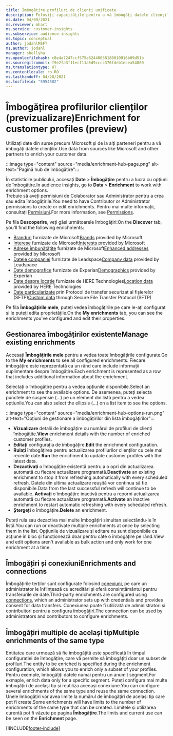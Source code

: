 ```yaml
---
title: Îmbogățire profiluri de clienți unificate
description: Folosiți capacitățile pentru a vă îmbogăți datele clienților.
ms.date: 04/09/2021
ms.reviewer: mhart
ms.service: customer-insights
ms.subservice: audience-insights
ms.topic: conceptual
author: jodahlMSFT
ms.author: jodahl
manager: shellyha
ms.openlocfilehash: c8e4a7247ccf575a62440038180010916b09d51b
ms.sourcegitcommit: f9e2fa3f11ecf11a5d9cccc376fdeb1ecea54880
ms.translationtype: HT
ms.contentlocale: ro-RO
ms.lasthandoff: 04/28/2021
ms.locfileid: "5954502"
---
```

# <a name="enrichment-for-customer-profiles-preview"></a><span data-ttu-id="9f152-103">Îmbogățirea profilurilor clienților (previzualizare)</span><span class="sxs-lookup"><span data-stu-id="9f152-103">Enrichment for customer profiles (preview)</span></span>

<span data-ttu-id="9f152-104">Utilizați date din surse precum Microsoft și de la alți parteneri pentru a vă îmbogăți datele clienților.</span><span class="sxs-lookup"><span data-stu-id="9f152-104">Use data from sources like Microsoft and other partners to enrich your customer data.</span></span>

:::image type="content" source="media/enrichment-hub-page.png" alt-text="Pagină hub de îmbogățire":::

<span data-ttu-id="9f152-106">În statisticile publicului, accesați **Date** > **Îmbogățire** pentru a lucra cu opțiuni de îmbogățire.</span><span class="sxs-lookup"><span data-stu-id="9f152-106">In audience insights, go to **Data** > **Enrichment** to work with enrichment options.</span></span>    
<span data-ttu-id="9f152-107">Trebuie să aveți permisiuni de Colaborator sau Administrator pentru a crea sau edita îmbogățirile.</span><span class="sxs-lookup"><span data-stu-id="9f152-107">You need to have Contributor or Administrator permissions to create or edit enrichments.</span></span> <span data-ttu-id="9f152-108">Pentru mai multe informații, consultați [Permisiuni](permissions.md).</span><span class="sxs-lookup"><span data-stu-id="9f152-108">For more information, see [Permissions](permissions.md).</span></span>

<span data-ttu-id="9f152-109">Pe fila **Descoperire**, veți găsi următoarele îmbogățiri:</span><span class="sxs-lookup"><span data-stu-id="9f152-109">On the **Discover** tab, you'll find the following enrichments:</span></span>

- <span data-ttu-id="9f152-110">[Branduri](enrichment-microsoft.md) furnizate de Microsoft</span><span class="sxs-lookup"><span data-stu-id="9f152-110">[Brands](enrichment-microsoft.md) provided by Microsoft</span></span>
- <span data-ttu-id="9f152-111">[Interese](enrichment-microsoft.md) furnizate de Microsoft</span><span class="sxs-lookup"><span data-stu-id="9f152-111">[Interests](enrichment-microsoft.md) provided by Microsoft</span></span>
- <span data-ttu-id="9f152-112">[Adrese îmbunătățite](enrichment-enhanced-addresses.md) furnizate de Microsoft</span><span class="sxs-lookup"><span data-stu-id="9f152-112">[Enhanced addresses](enrichment-enhanced-addresses.md) provided by Microsoft</span></span>
- <span data-ttu-id="9f152-113">[Datele companiei](enrichment-leadspace.md) furnizate de Leadspace</span><span class="sxs-lookup"><span data-stu-id="9f152-113">[Company data](enrichment-leadspace.md) provided by Leadspace</span></span>
- <span data-ttu-id="9f152-114">[Date demografice](enrichment-experian.md) furnizate de Experian</span><span class="sxs-lookup"><span data-stu-id="9f152-114">[Demographics](enrichment-experian.md) provided by Experian</span></span>
- <span data-ttu-id="9f152-115">[Date despre locație](enrichment-here.md) furnizate de HERE Technologies</span><span class="sxs-lookup"><span data-stu-id="9f152-115">[Location data](enrichment-here.md) provided by HERE Technologies</span></span>
- <span data-ttu-id="9f152-116">[Date particularizate](enrichment-SFTP-custom-import.md) prin Protocol de transfer securizat al fișierelor (SFTP)</span><span class="sxs-lookup"><span data-stu-id="9f152-116">[Custom data](enrichment-SFTP-custom-import.md) through Secure File Transfer Protocol (SFTP)</span></span>

<span data-ttu-id="9f152-117">Pe fila **Îmbogățirile mele**, puteți vedea îmbogățirile pe care le-ați configurat și le puteți edita proprietățile.</span><span class="sxs-lookup"><span data-stu-id="9f152-117">On the **My enrichments** tab, you can see the enrichments you've configured and edit their properties.</span></span>

## <a name="manage-existing-enrichments"></a><span data-ttu-id="9f152-118">Gestionarea îmbogățirilor existente</span><span class="sxs-lookup"><span data-stu-id="9f152-118">Manage existing enrichments</span></span>

<span data-ttu-id="9f152-119">Accesați **Îmbogățirile mele** pentru a vedea toate îmbogățirile configurate.</span><span class="sxs-lookup"><span data-stu-id="9f152-119">Go to the **My enrichments** to see all configured enrichments.</span></span> <span data-ttu-id="9f152-120">Fiecare îmbogățire este reprezentată ca un rând care include informații suplimentare despre îmbogățire.</span><span class="sxs-lookup"><span data-stu-id="9f152-120">Each enrichment is represented as a row that includes additional information about the enrichment.</span></span>

<span data-ttu-id="9f152-121">Selectați o îmbogățire pentru a vedea opțiunile disponibile.</span><span class="sxs-lookup"><span data-stu-id="9f152-121">Select an enrichment to see the available options.</span></span> <span data-ttu-id="9f152-122">De asemenea, puteți selecta punctele de suspensie (...) pe un element din listă pentru a vedea opțiunile.</span><span class="sxs-lookup"><span data-stu-id="9f152-122">You can also select the ellipsis (...) on a list item to see the options.</span></span>

:::image type="content" source="media/enrichment-hub-options-run.png" alt-text="Opțiuni de gestionare a îmbogățirilor din lista îmbogățirilor":::

- <span data-ttu-id="9f152-124">**Vizualizare** detalii de îmbogățire cu numărul de profiluri de clienți îmbogățite.</span><span class="sxs-lookup"><span data-stu-id="9f152-124">**View** enrichment details with the number of enriched customer profiles.</span></span>
- <span data-ttu-id="9f152-125">**Editați** configurația de îmbogățire.</span><span class="sxs-lookup"><span data-stu-id="9f152-125">**Edit** the enrichment configuration.</span></span>
- <span data-ttu-id="9f152-126">**Rulați** îmbogățirea pentru actualizarea profilurilor clienților cu cele mai recente date.</span><span class="sxs-lookup"><span data-stu-id="9f152-126">**Run** the enrichment to update customer profiles with the latest data.</span></span>
- <span data-ttu-id="9f152-127">**Dezactivați** o îmbogățire existentă pentru a o opri din actualizarea automată cu fiecare actualizare programată.</span><span class="sxs-lookup"><span data-stu-id="9f152-127">**Deactivate** an existing enrichment to stop it from refreshing automatically with every scheduled refresh.</span></span> <span data-ttu-id="9f152-128">Datele din ultima actualizare reușită vor continua să fie disponibile.</span><span class="sxs-lookup"><span data-stu-id="9f152-128">Data from the last successful refresh will continue to be available.</span></span> <span data-ttu-id="9f152-129">**Activați** o îmbogățire inactivă pentru a reporni actualizarea automată cu fiecare actualizare programată.</span><span class="sxs-lookup"><span data-stu-id="9f152-129">**Activate** an inactive enrichment to restart automatic refreshing with every scheduled refresh.</span></span>
- <span data-ttu-id="9f152-130">**Ștergeți** o îmbogățire.</span><span class="sxs-lookup"><span data-stu-id="9f152-130">**Delete** an enrichment.</span></span>

<span data-ttu-id="9f152-131">Puteți rula sau dezactiva mai multe îmbogățiri simultan selectându-le în listă.</span><span class="sxs-lookup"><span data-stu-id="9f152-131">You can run or deactivate multiple enrichments at once by selecting them in the list.</span></span> <span data-ttu-id="9f152-132">Opțiunile de vizualizare și editare nu sunt disponibile ca acțiune în bloc și funcționează doar pentru câte o îmbogățire pe rând.</span><span class="sxs-lookup"><span data-stu-id="9f152-132">View and edit options aren't available as bulk action and only work for one enrichment at a time.</span></span>

## <a name="enrichments-and-connections"></a><span data-ttu-id="9f152-133">Îmbogățiri și conexiuni</span><span class="sxs-lookup"><span data-stu-id="9f152-133">Enrichments and connections</span></span>

<span data-ttu-id="9f152-134">Îmbogățirile terților sunt configurate folosind [conexiuni](connections.md), pe care un administrator le înființează cu acreditări și oferă consimțământul pentru transferurile de date.</span><span class="sxs-lookup"><span data-stu-id="9f152-134">Third-party enrichments are configured using [connections](connections.md), which an administrator sets up with credentials and provides consent for data transfers.</span></span> <span data-ttu-id="9f152-135">Conexiunea poate fi utilizată de administratori și contribuitori pentru a configura îmbogățiri.</span><span class="sxs-lookup"><span data-stu-id="9f152-135">The connection can be used by administrators and contributors to configure enrichments.</span></span>  

## <a name="multiple-enrichments-of-the-same-type"></a><span data-ttu-id="9f152-136">Îmbogățiri multiple de același tip</span><span class="sxs-lookup"><span data-stu-id="9f152-136">Multiple enrichments of the same type</span></span>

<span data-ttu-id="9f152-137">Entitatea care urmează să fie îmbogățită este specificată în timpul configurației de îmbogățire, care vă permite să îmbogățiți doar un subset de profiluri.</span><span class="sxs-lookup"><span data-stu-id="9f152-137">The entity to be enriched is specified during the enrichment configuration, which allows you to enrich only a subset of your profiles.</span></span> <span data-ttu-id="9f152-138">Pentru exemple, îmbogățiți datele numai pentru un anumit segment.</span><span class="sxs-lookup"><span data-stu-id="9f152-138">For exmaple, enrich data only for a specific segment.</span></span> <span data-ttu-id="9f152-139">Puteți configura mai multe îmbogățiri de același tip și reutiliza aceeași conexiune.</span><span class="sxs-lookup"><span data-stu-id="9f152-139">You can configure several enrichments of the same type and reuse the same connection.</span></span> <span data-ttu-id="9f152-140">Unele îmbogățiri vor avea limite la numărul de îmbogățiri de același tip care pot fi create.</span><span class="sxs-lookup"><span data-stu-id="9f152-140">Some enrichments will have limits to the number of enrichments of the same type that can be created.</span></span> <span data-ttu-id="9f152-141">Limitele și utilizarea curentă pot fi văzute pe pagina **Îmbogățire**.</span><span class="sxs-lookup"><span data-stu-id="9f152-141">The limits and current use can be seen on the **Enrichment** page.</span></span>

[!INCLUDE[footer-include](../includes/footer-banner.md)]
